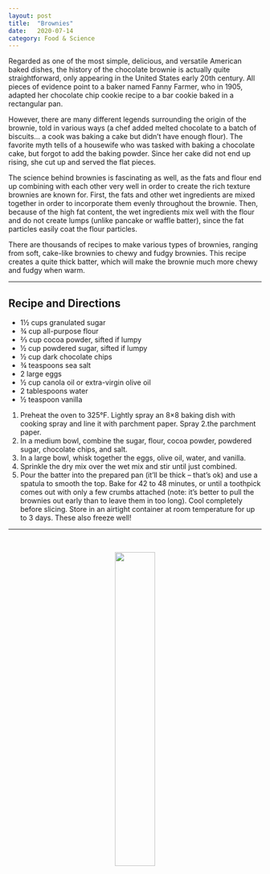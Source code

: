 ```yaml
---
layout: post
title:  "Brownies"
date:   2020-07-14
category: Food & Science
---
```

Regarded as one of the most simple, delicious, and versatile American baked dishes, the history of the chocolate brownie is actually quite straightforward, only appearing in the United States early 20th century. All pieces of evidence point to a baker named Fanny Farmer, who in 1905, adapted her chocolate chip cookie recipe to a bar cookie baked in a rectangular pan.

However, there are many different legends surrounding the origin of the brownie, told in various ways (a chef added melted chocolate to a batch of biscuits… a cook was baking a cake but didn’t have enough flour). The favorite myth tells of a housewife who was tasked with baking a chocolate cake, but forgot to add the baking powder. Since her cake did not end up rising, she cut up and served the flat pieces.

The science behind brownies is fascinating as well, as the fats and flour end up combining with each other very well in order to create the rich texture brownies are known for. First, the fats and other wet ingredients are mixed together in order to incorporate them evenly throughout the brownie. Then, because of the high fat content, the wet ingredients mix well with the flour and do not create lumps (unlike pancake or waffle batter), since the fat particles easily coat the flour particles.

There are thousands of recipes to make various types of brownies, ranging from soft, cake-like brownies to chewy and fudgy brownies. This recipe creates a quite thick batter, which will make the brownie much more chewy and fudgy when warm.

---

## Recipe and Directions

- 1½ cups granulated sugar
- ¾ cup all-purpose flour
- ⅔ cup cocoa powder, sifted if lumpy
- ½ cup powdered sugar, sifted if lumpy
- ½ cup dark chocolate chips
- ¾ teaspoons sea salt
- 2 large eggs
- ½ cup canola oil or extra-virgin olive oil
- 2 tablespoons water
- ½ teaspoon vanilla

1. Preheat the oven to 325°F. Lightly spray an 8×8 baking dish with cooking spray and line it with parchment paper. Spray 2.the parchment paper.
3. In a medium bowl, combine the sugar, flour, cocoa powder, powdered sugar, chocolate chips, and salt.
4. In a large bowl, whisk together the eggs, olive oil, water, and vanilla.
5. Sprinkle the dry mix over the wet mix and stir until just combined.
6. Pour the batter into the prepared pan (it’ll be thick – that’s ok) and use a spatula to smooth the top. Bake for 42 to 48 minutes, or until a toothpick comes out with only a few crumbs attached (note: it’s better to pull the brownies out early than to leave them in too long). Cool completely before slicing. Store in an airtight container at room temperature for up to 3 days. These also freeze well!

---
<br>

<p align="center">
  <img src="https://anirudhvenk.github.io/rudh-blog/assets/brownies/brownies1.jpeg" width="40%" />
</p>